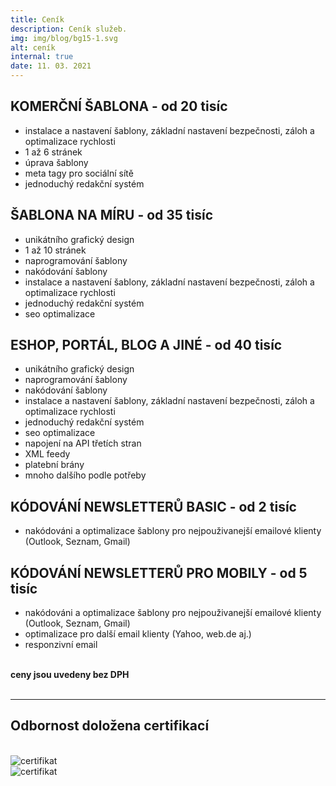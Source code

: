 ```yaml
---
title: Ceník
description: Ceník služeb.
img: img/blog/bg15-1.svg
alt: ceník
internal: true
date: 11. 03. 2021
---
```


<h2 class="text-orange">KOMERČNÍ ŠABLONA - <strong class="text-black">od 20 tisíc</strong></h2>

- instalace a nastavení šablony, základní nastavení bezpečnosti, záloh a optimalizace rychlosti
- 1 až 6 stránek
- úprava šablony
- meta tagy pro sociální sítě
- jednoduchý redakční systém

<h2 class="text-orange">ŠABLONA NA MÍRU - <strong class="text-black">od 35 tisíc</strong></h2>

- unikátního grafický design
- 1 až 10 stránek
- naprogramování šablony
- nakódování šablony
- instalace a nastavení šablony, základní nastavení bezpečnosti, záloh a optimalizace rychlosti
- jednoduchý redakční systém
- seo optimalizace

<h2 class="text-orange">ESHOP, PORTÁL, BLOG A JINÉ - <strong class="text-black">od 40 tisíc</strong></h2>

- unikátního grafický design
- naprogramování šablony
- nakódování šablony
- instalace a nastavení šablony, základní nastavení bezpečnosti, záloh a optimalizace rychlosti
- jednoduchý redakční systém
- seo optimalizace
- napojení na API třetích stran
- XML feedy
- platební brány
- mnoho dalšího podle potřeby

<h2 class="text-orange">KÓDOVÁNÍ NEWSLETTERŮ BASIC - <strong class="text-black">od 2 tisíc</strong></h2>

- nakódováni a optimalizace šablony pro nejpouživanejší emailové klienty (Outlook, Seznam, Gmail)
   
<h2 class="text-orange">KÓDOVÁNÍ NEWSLETTERŮ PRO MOBILY - <strong class="text-black">od 5 tisíc</strong></h2>

- nakódováni a optimalizace šablony pro nejpouživanejší emailové klienty (Outlook, Seznam, Gmail)
- optimalizace pro další email klienty (Yahoo, web.de aj.)
- responzivní email

<br>
<strong>ceny jsou uvedeny bez DPH</strong>
<br>
<br>
<hr>

## Odbornost doložena certifikací

<br>
<div class="row">
  <div class="col-6 col-sm-4 ">
<div class="text-center mb-30">
 <img class="img-fluid" src="/img/certifikaty/certifikat-1.jpg" alt="certifikat">
</div>
</div>
<div class="col-6 col-sm-4 offset-sm-1">
<div class="text-center mb-30">
 <img class="img-fluid" src="/img/certifikaty/certifikat-2.jpg" alt="certifikat">
</div>
</div>
</div>
